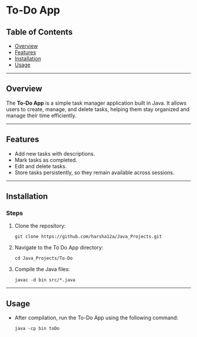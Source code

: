 # To-Do App

## Table of Contents
- [Overview](#overview)
- [Features](#features)
- [Installation](#installation)
- [Usage](#usage)

---

## Overview
The **To-Do App** is a simple task manager application built in Java. It allows users to create, manage, and delete tasks, helping them stay organized and manage their time efficiently.

---

## Features
- Add new tasks with descriptions.
- Mark tasks as completed.
- Edit and delete tasks.
- Store tasks persistently, so they remain available across sessions.

---

## Installation

### Steps
1. Clone the repository:
   ```
   git clone https://github.com/harsha12a/Java_Projects.git
   ```
2. Navigate to the To Do App directory:
    ```
    cd Java_Projects/To-Do
    ```

3. Compile the Java files:
    ```
    javac -d bin src/*.java
    ```
---
## Usage

- After compilation, run the To-Do App using the following command:
    ```
    java -cp bin toDo
    ```
